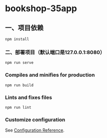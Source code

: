 # bookshop-35app

## 一、项目依赖
```
npm install
```

### 二、部署项目（默认端口是127.0.0.1:8080）
```
npm run serve
```

### Compiles and minifies for production
```
npm run build
```

### Lints and fixes files
```
npm run lint
```

### Customize configuration
See [Configuration Reference](https://cli.vuejs.org/config/).
